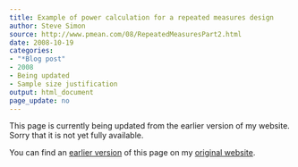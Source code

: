 ```yaml
---
title: Example of power calculation for a repeated measures design
author: Steve Simon
source: http://www.pmean.com/08/RepeatedMeasuresPart2.html
date: 2008-10-19
categories:
- "*Blog post"
- 2008
- Being updated
- Sample size justification
output: html_document
page_update: no
---
```


This page is currently being updated from the earlier version of my website. Sorry that it is not yet fully available.

<!---More--->


You can find an [earlier version][sim1] of this page on my [original website][sim2].

[sim1]: http://www.pmean.com/08/RepeatedMeasuresPart2.html
[sim2]: http://www.pmean.com/original_site.html
